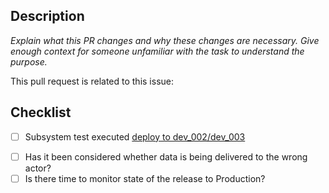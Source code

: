 <!-- TITLE

Prefix with one of these:
- feat: A new feature including tests
- fix: A bug fix, this can also add test to cover the bug
- docs: Changes in documentation
- style: Style changes, formatting
- refac: Refactoring
- perf: Performance improvements
- test: Add missing tests
- build: Changes to the build process
- chore: updating dependencies

Read more at https://github.com/Mech0z/GitHubGuidelines

-->

## Description

*Explain what this PR changes and why these changes are necessary. Give enough context for someone unfamiliar with the task to understand the purpose.*

This pull request is related to this issue:

## Checklist

<!-- markdown-link-check-disable -->
- [ ] Subsystem test executed [deploy to dev_002/dev_003](https://github.com/Energinet-DataHub/dh3-environments/actions/workflows/edi-cd.yml)
<!-- markdown-link-check-enable -->

- [ ] Has it been considered whether data is being delivered to the wrong actor?
- [ ] Is there time to monitor state of the release to Production?
